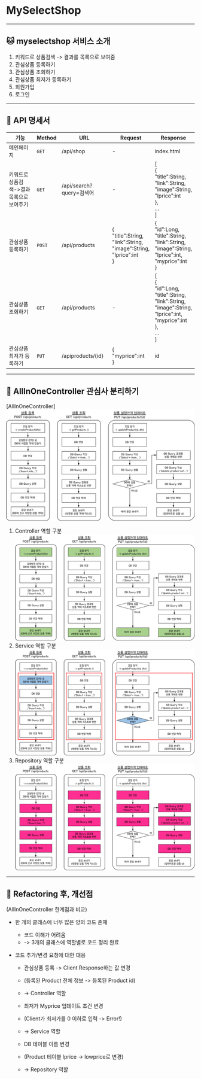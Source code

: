 # MySelectShop
- - -
## 🐱 myselectshop 서비스 소개
1. 키워드로 상품검색 -> 결과를 목록으로 보여줌
2. 관심상품 등록하기
3. 관심상품 조회하기
4. 관심상품 최저가 등록하기
5. 회원가입
6. 로그인
- - -
## 🦄 API 명세서
|기능|Method|URL|Request|Response|
|---|---|---|---|---|
|메인페이지|`GET`|/api/shop|-|index.html|
|키워드로상품검색->결과목록으로보여주기|`GET`|/api/search?query=검색어|-|[<br>{<br>"title":String,<br>"link":String,<br>"image":String,<br>"lprice":int<br>},<br>...<br>]|
|관심상품 등록하기|`POST`|/api/products|{<br>"title":String,<br>"link":String,<br>"image":String,<br>"lprice":int<br>}|{<br>"id":Long,<br>"title":String,<br>"link":String,<br>"image":String,<br>"lprice":int,<br>"myprice":int<br>}|
|관심상품 조회하기|`GET`|/api/products|-|[<br>{<br>"id":Long,<br>"title":String,<br>"link":String,<br>"image":String,<br>"lprice":int,<br>"myprice":int<br>},<br>...<br>]|
|관심상품 최저가 등록하기|`PUT`|/apiproducts/{id}|{<br>"myprice":int<br>}|id|
- - -
## 🐣 AllInOneController 관심사 분리하기
[AllInOneController]
![img.png](img.png)
1. Controller 역할 구분
![img_1.png](img_1.png)
2. Service 역할 구분
![img_2.png](img_2.png)
3. Repository 역할 구분
![img_3.png](img_3.png)
- - -
## 🐳 Refactoring 후, 개선점
(AllInOneController 한계점과 비교)
* 한 개의 클래스에 너무 많은 양의 코드 존재
  * 코드 이해가 어려움
  * -> 3개의 클래스에 역할별로 코드 정리 완료

* 코드 추가/변경 요청에 대한 대응
  * 관심상품 등록 -> Client Response하는 값 변경
  * (등록된 Product 전체 정보 -> 등록된 Product id)
  * -> Controller 역할
  
  * 최저가 Myprice 업데이트 조건 변경
  * (Client가 최저가를 0 이하로 입력 -> Error!)
  * -> Service 역할
  
  * DB 테이블 이름 변경
  * (Product 테이블 lprice -> lowprice로 변경)
  * -> Repository 역할